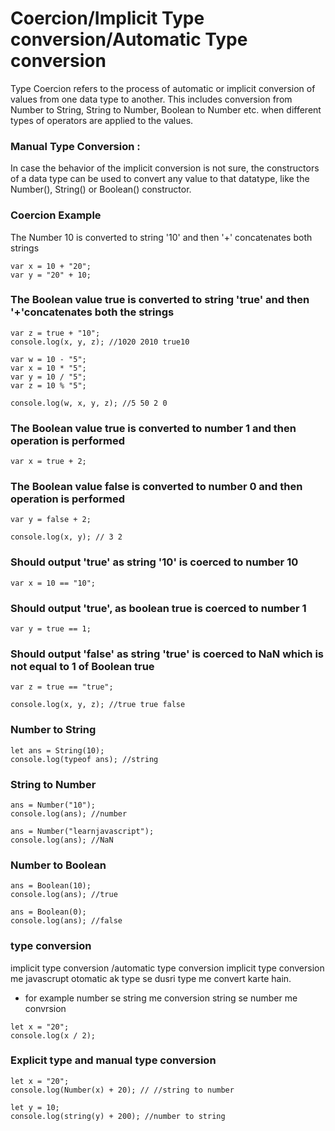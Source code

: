 # Coercion/Implicit Type conversion/Automatic Type conversion

Type Coercion refers to the process of automatic or implicit conversion of values from one data type to another. This includes conversion from Number to String, String to Number, Boolean to Number etc. when different types of operators are applied to the values.

### Manual Type Conversion :

In case the behavior of the implicit conversion is not sure, the constructors of a data type can be used to convert any value to that datatype, like the Number(), String() or Boolean() constructor.

### Coercion Example

The Number 10 is converted to string '10' and then '+' concatenates both strings

```
var x = 10 + "20";
var y = "20" + 10;
```

### The Boolean value true is converted to string 'true' and then '+'concatenates both the strings

```
var z = true + "10";
console.log(x, y, z); //1020 2010 true10
```

```
var w = 10 - "5";
var x = 10 * "5";
var y = 10 / "5";
var z = 10 % "5";

console.log(w, x, y, z); //5 50 2 0
```

### The Boolean value true is converted to number 1 and then operation is performed

```
var x = true + 2;
```

### The Boolean value false is converted to number 0 and then operation is performed

```
var y = false + 2;

console.log(x, y); // 3 2
```

### Should output 'true' as string '10' is coerced to number 10

```
var x = 10 == "10";
```

### Should output 'true', as boolean true is coerced to number 1

```
var y = true == 1;
```

### Should output 'false' as string 'true' is coerced to NaN which is not equal to 1 of Boolean true

```
var z = true == "true";

console.log(x, y, z); //true true false
```

### Number to String

```
let ans = String(10);
console.log(typeof ans); //string
```

### String to Number

```
ans = Number("10");
console.log(ans); //number
```

```
ans = Number("learnjavascript");
console.log(ans); //NaN
```

### Number to Boolean

```
ans = Boolean(10);
console.log(ans); //true
```

```
ans = Boolean(0);
console.log(ans); //false
```

### type conversion

implicit type conversion /automatic type conversion
implicit type conversion me javascrupt otomatic ak type se dusri type me convert karte hain.

- for example
  number se string me conversion
  string se number me convrsion

```
let x = "20";
console.log(x / 2);
```

### Explicit type and manual type conversion

```
let x = "20";
console.log(Number(x) + 20); // //string to number
```

```
let y = 10;
console.log(string(y) + 200); //number to string
```
